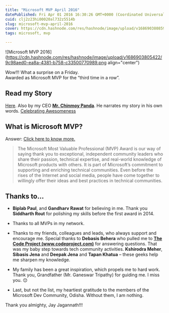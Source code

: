 ```yaml
---
title: "Microsoft MVP April 2016"
datePublished: Fri Apr 01 2016 16:30:26 GMT+0000 (Coordinated Universal Time)
cuid: clj2z23hi00020al732z5514b
slug: microsoft-mvp-april-2016
cover: https://cdn.hashnode.com/res/hashnode/image/upload/v1686903808599/e4b270ef-b5bf-447d-bc29-1ba84f7ab091.png
tags: microsoft, mvp

---
```


![Microsoft MVP 2016](https://cdn.hashnode.com/res/hashnode/image/upload/v1686903805422/9c98aed0-ea8a-4381-b758-c33500770989.png align="center")

Wow!!! What a surprise on a Friday.  
Awarded as ‪Microsoft‬ MVP for the “third time in a row”.

## Read my Story

[Here](https://taditdash.wordpress.com/2014/04/04/microsoft-asp-net-mvp-award-2014/). Also by my CEO [**Mr. Chinmoy Panda**](http://in.linkedin.com/in/chinmoypanda). He narrates my story in his own words. [Celebrating Awesomeness](http://www.mindfiresolutions.com/blog/2014/04/04/celebrating-awesomeness)

## What is Microsoft MVP?

Answer: [Click here to know more.](http://mvp.microsoft.com/en-us/default.aspx)

> The Microsoft Most Valuable Professional (MVP) Award is our way of saying thank you to exceptional, independent community leaders who share their passion, technical expertise, and real-world knowledge of Microsoft products with others. It is part of Microsoft’s commitment to supporting and enriching technical communities. Even before the rises of the Internet and social media, people have come together to willingly offer their ideas and best practices in technical communities.

## Thanks to…

* **Biplab Paul**, and **Gandharv Rawat** for believing in me. Thank you **Siddharth Rout** for polishing my skills before the first award in 2014.
    
* Thanks to all MVPs in my network.
    
* Thanks to my friends, colleagues and leads, who always support and encourage me. Special thanks to **Debasis Behera** who pulled me to [**The Code Project (www.codeproject.com)**](http://www.codeproject.com/) for answering questions. That was my baby step towards tech community activities. **Kshirodra Meher**, **Sibasis Jena** and **Deepak Jena** and **Tapan Khatua** – these geeks help me sharpen my knowledge.
    
* My family has been a great inspiration, which propels me to hard work. Thank you, Grandfather (Mr. Ganeswar Tripathy) for guiding me. I miss you. 😔
    
* Last, but not the list, my heartiest gratitude to the members of the Microsoft Dev Community, Odisha. Without them, I am nothing.
    

Thank you almighty, Jay Jagannath!!!